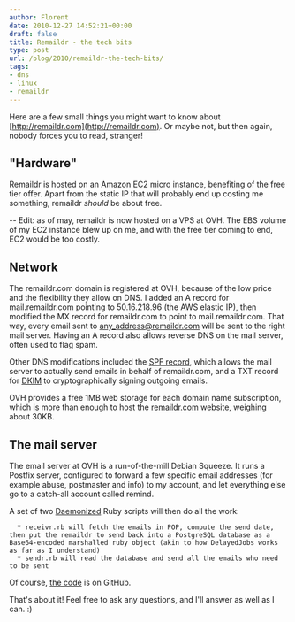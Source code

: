 ```yaml
---
author: Florent
date: 2010-12-27 14:52:21+00:00
draft: false
title: Remaildr - the tech bits
type: post
url: /blog/2010/remaildr-the-tech-bits/
tags:
- dns
- linux
- remaildr
---
```


Here are a few small things you might want to know about [http://remaildr.com](http://remaildr.com). Or maybe not, but then again, nobody forces you to read, stranger!


## "Hardware"


Remaildr is hosted on an Amazon EC2 micro instance, benefiting of the free tier offer. Apart from the static IP that will probably end up costing me something, remaildr _should_ be about free.

-- Edit: as of may, remaildr is now hosted on a VPS at OVH. The EBS volume of my EC2 instance blew up on me, and with the free tier coming to end, EC2 would be too costly.


## Network


The remaildr.com domain is registered at OVH, because of the low price and the flexibility they allow on DNS. I added an A record for mail.remaildr.com pointing to 50.16.218.96 (the AWS elastic IP), then modified the MX record for remaildr.com to point to mail.remaildr.com. That way, every email sent to [any_address@remaildr.com](mailto:any_address@remaildr.com) will be sent to the right mail server. Having an A record also allows reverse DNS on the mail server, often used to flag spam.

Other DNS modifications included the [SPF record](http://en.wikipedia.org/wiki/Sender_Policy_Framework), which allows the mail server to actually send emails in behalf of remaildr.com, and a TXT record for [DKIM](http://en.wikipedia.org/wiki/DomainKeys_Identified_Mail) to cryptographically signing outgoing emails.

OVH provides a free 1MB web storage for each domain name subscription, which is more than enough to host the [remaildr.com](http://remaildr.com) website, weighing about 30KB.


## The mail server


The email server at OVH is a run-of-the-mill Debian Squeeze. It runs a Postfix server, configured to forward a few specific email addresses (for example abuse, postmaster and info) to my account, and let everything else go to a catch-all account called remind.

A set of two [Daemonized](http://daemons.rubyforge.org/) Ruby scripts will then do all the work:



	  * receivr.rb will fetch the emails in POP, compute the send date, then put the remaildr to send back into a PostgreSQL database as a Base64-encoded marshalled ruby object (akin to how DelayedJobs works as far as I understand)
	  * sendr.rb will read the database and send all the emails who need to be sent

Of course, [the code](https://github.com/Pluies/remaildr) is on GitHub.

That's about it! Feel free to ask any questions, and I'll answer as well as I can. :)
